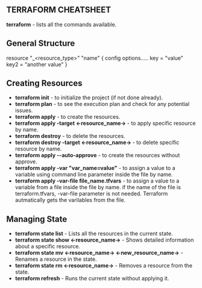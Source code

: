## TERRAFORM CHEATSHEET

<strong>terraform</strong> - lists all the commands available.

## General Structure

resource "<provider>\_<resource_type>" "name" {
config options.....
key = "value"
key2 = "another value"
}

## Creating Resources

<ul>
<li><strong>terraform init</strong> - to initialize the project (if not done already).</li>
<li><strong>terraform plan</strong> - to see the execution plan and check for any potential issues.</li>
<li><strong>terraform apply</strong> - to create the resources.</li>
<li><strong>terraform apply -target <-resource_name-> </strong> - to apply specific resource by name.</li>
<li><strong>terraform destroy</strong> - to delete the resources.</li>
<li><strong>terraform destroy -target <-resource_name-> </strong> - to delete specific resource by name.</li>
<li><strong>terraform apply --auto-approve</strong> - to create the resources without approve.</li>
<li><strong>terraform apply -var "var_name=value"</strong> - to assign a value to a variable using command line parameter inside the file by name.</li>
<li><strong>terraform apply -var-file file_name.tfvars</strong> - to assign a value to a variable from a file inside the file by name. if the name of the file is terraform.tfvars, -var-file parameter is not needed. Terraform autmatically gets the varilables from the file.</li>
</ul>

## Managing State

<ul>
<li><strong>terraform state list</strong> -  Lists all the resources in the current state.</li>
<li><strong>terraform state show <-resource_name-></strong> - Shows detailed information about a specific resource.</li>
<li><strong>terraform state mv <-resource_name-> <-new_resource_name-></strong> - Renames a resource in the state.</li>
<li><strong>terraform state rm <-resource_name-></strong> - Removes a resource from the state.</li>
<li><strong>terraform refresh</strong> - Runs the current state without applying it.</li>
</ul>
